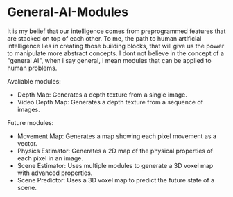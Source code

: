 # General-AI-Modules
It is my belief that our intelligence comes from preprogrammed features that are stacked on top of each other. To me, the path to human artificial intelligence lies in creating those building blocks, that will give us the power to manipulate more abstract concepts.
I dont not believe in the concept of a "general AI", when i say general, i mean modules that can be applied to human problems. 

Avaliable modules: 
- Depth Map: Generates a depth texture from a single image.
- Video Depth Map: Generates a depth texture from a sequence of images.

Future modules:
- Movement Map: Generates a map showing each pixel movement as a vector.
- Physics Estimator: Generates a 2D map of the physical properties of each pixel in an image.
- Scene Estimator: Uses multiple modules to generate a 3D voxel map with advanced properties.
- Scene Predictor: Uses a 3D voxel map to predict the future state of a scene.
